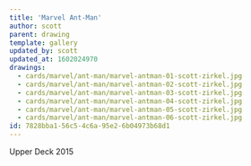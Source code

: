 ```yaml
---
title: 'Marvel Ant-Man'
author: scott
parent: drawing
template: gallery
updated_by: scott
updated_at: 1602024970
drawings:
  - cards/marvel/ant-man/marvel-antman-01-scott-zirkel.jpg
  - cards/marvel/ant-man/marvel-antman-02-scott-zirkel.jpg
  - cards/marvel/ant-man/marvel-antman-03-scott-zirkel.jpg
  - cards/marvel/ant-man/marvel-antman-04-scott-zirkel.jpg
  - cards/marvel/ant-man/marvel-antman-05-scott-zirkel.jpg
  - cards/marvel/ant-man/marvel-antman-06-scott-zirkel.jpg
id: 7828bba1-56c5-4c6a-95e2-6b04973b68d1
---
```

Upper Deck 2015